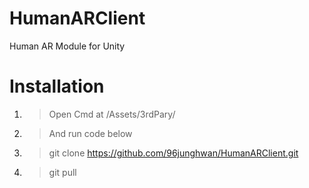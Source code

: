 # HumanARClient
Human AR Module for Unity


# Installation
1. > Open Cmd at <yourUnityProjectDirectory>/Assets/3rdPary/
2. > And run code below

2. > git clone https://github.com/96junghwan/HumanARClient.git
3. > git pull

